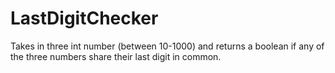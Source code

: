 # LastDigitChecker
Takes in three int number (between 10-1000) and returns a boolean if any of the three
numbers share their last digit in common.
